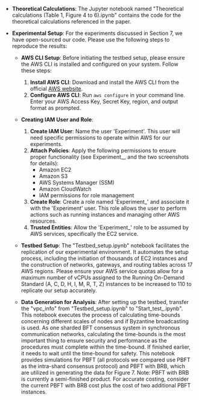 
- **Theoretical Calculations**: The Jupyter notebook named "Theoretical calculations (Table 1, Figure 4 to 6).ipynb" contains the code for the theoretical calculations referenced in the paper.

- **Experimental Setup**: For the experiments discussed in Section 7, we have open-sourced our code. Please use the following steps to reproduce the results:

  - **AWS CLI Setup**: Before initiating the testbed setup, please ensure the AWS CLI is installed and configured on your system. Follow these steps:
    1. **Install AWS CLI**: Download and install the AWS CLI from the official [AWS website](https://aws.amazon.com/cli/).
    2. **Configure AWS CLI**: Run `aws configure` in your command line. Enter your AWS Access Key, Secret Key, region, and output format as prompted.

  - **Creating IAM User and Role**:
    1. **Create IAM User**: Name the user 'Experiment'. This user will need specific permissions to operate within AWS for our experiments.
    2. **Attach Policies**: Apply the following permissions to ensure proper functionality (see Experiment__ and the two screenshots for details):
       - Amazon EC2
       - Amazon S3
       - AWS Systems Manager (SSM)
       - Amazon CloudWatch
       - IAM permissions for role management
    3. **Create Role**: Create a role named 'Experiment_' and associate it with the 'Experiment' user. This role allows the user to perform actions such as running instances and managing other AWS resources.
    4. **Trusted Entities**: Allow the 'Experiment_' role to be assumed by AWS services, specifically the EC2 service.

  - **Testbed Setup**: The "Testbed_setup.ipynb" notebook facilitates the replication of our experimental environment. It automates the setup process, including the initiation of thousands of EC2 instances and the construction of networks, gateways, and routing tables across 17 AWS regions. Please ensure your AWS service quotas allow for a maximum number of vCPUs assigned to the Running On-Demand Standard (A, C, D, H, I, M, R, T, Z) instances to be increased to 110 to replicate our setup accurately.

  - **Data Generation for Analysis**: After setting up the testbed, transfer the "vpc_info" from "Testbed_setup.ipynb" to "Start_test_.ipynb". This notebook executes the process of calculating time-bounds concerning different scales of nodes and if Byzantine broadcasting is used. As one sharded BFT consensus system in synchronous communication networks, calculating the time-bounds is the most important thing to ensure security and performance as the procedures must complete within the time-bound. If finished earlier, it needs to wait until the time-bound for safety. This notebook provides simulations for PBFT (all protocols we compared use PBFT as the intra-shard consensus protocol) and PBFT with BRB, which are utilized in generating the data for Figure 7. Note: PBFT with BRB is currently a semi-finished product. For accurate costing, consider the current PBFT with BRB cost plus the cost of two additional PBFT instances.
